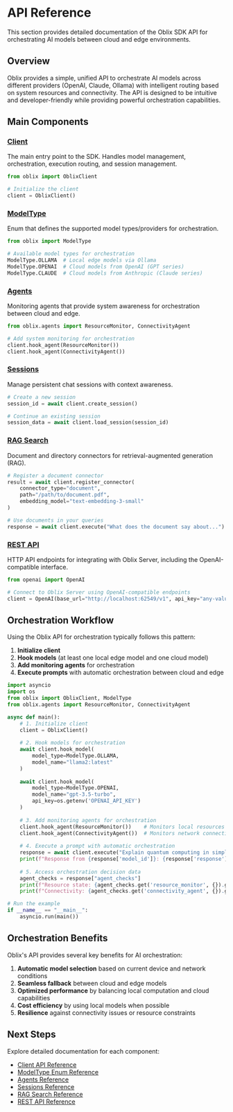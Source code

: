 # API Reference

This section provides detailed documentation of the Oblix SDK API for orchestrating AI models between cloud and edge environments.

## Overview

Oblix provides a simple, unified API to orchestrate AI models across different providers (OpenAI, Claude, Ollama) with intelligent routing based on system resources and connectivity. The API is designed to be intuitive and developer-friendly while providing powerful orchestration capabilities.

## Main Components

### [Client](client.md)

The main entry point to the SDK. Handles model management, orchestration, execution routing, and session management.

```python
from oblix import OblixClient

# Initialize the client
client = OblixClient()
```

### [ModelType](model-types.md)

Enum that defines the supported model types/providers for orchestration.

```python
from oblix import ModelType

# Available model types for orchestration
ModelType.OLLAMA  # Local edge models via Ollama
ModelType.OPENAI  # Cloud models from OpenAI (GPT series)
ModelType.CLAUDE  # Cloud models from Anthropic (Claude series)
```

### [Agents](agents.md)

Monitoring agents that provide system awareness for orchestration between cloud and edge.

```python
from oblix.agents import ResourceMonitor, ConnectivityAgent

# Add system monitoring for orchestration
client.hook_agent(ResourceMonitor())
client.hook_agent(ConnectivityAgent())
```

### [Sessions](sessions.md)

Manage persistent chat sessions with context awareness.

```python
# Create a new session
session_id = await client.create_session()

# Continue an existing session
session_data = await client.load_session(session_id)
```

### [RAG Search](rag-search.md)

Document and directory connectors for retrieval-augmented generation (RAG).

```python
# Register a document connector
result = await client.register_connector(
    connector_type="document",
    path="/path/to/document.pdf",
    embedding_model="text-embedding-3-small"
)

# Use documents in your queries
response = await client.execute("What does the document say about...")
```

### [REST API](rest-api.md)

HTTP API endpoints for integrating with Oblix Server, including the OpenAI-compatible interface.

```python
from openai import OpenAI

# Connect to Oblix Server using OpenAI-compatible endpoints
client = OpenAI(base_url="http://localhost:62549/v1", api_key="any-value")
```

## Orchestration Workflow

Using the Oblix API for orchestration typically follows this pattern:

1. **Initialize client**
2. **Hook models** (at least one local edge model and one cloud model)
3. **Add monitoring agents** for orchestration
4. **Execute prompts** with automatic orchestration between cloud and edge

```python
import asyncio
import os
from oblix import OblixClient, ModelType
from oblix.agents import ResourceMonitor, ConnectivityAgent

async def main():
    # 1. Initialize client
    client = OblixClient()
    
    # 2. Hook models for orchestration
    await client.hook_model(
        model_type=ModelType.OLLAMA,
        model_name="llama2:latest"
    )
    
    await client.hook_model(
        model_type=ModelType.OPENAI, 
        model_name="gpt-3.5-turbo", 
        api_key=os.getenv('OPENAI_API_KEY')
    )
    
    # 3. Add monitoring agents for orchestration
    client.hook_agent(ResourceMonitor())    # Monitors local resources
    client.hook_agent(ConnectivityAgent())  # Monitors network connectivity
    
    # 4. Execute a prompt with automatic orchestration
    response = await client.execute("Explain quantum computing in simple terms")
    print(f"Response from {response['model_id']}: {response['response']}")
    
    # 5. Access orchestration decision data
    agent_checks = response["agent_checks"]
    print(f"Resource state: {agent_checks.get('resource_monitor', {}).get('state')}")
    print(f"Connectivity: {agent_checks.get('connectivity_agent', {}).get('state')}")

# Run the example
if __name__ == "__main__":
    asyncio.run(main())
```

## Orchestration Benefits

Oblix's API provides several key benefits for AI orchestration:

1. **Automatic model selection** based on current device and network conditions
2. **Seamless fallback** between cloud and edge models
3. **Optimized performance** by balancing local computation and cloud capabilities
4. **Cost efficiency** by using local models when possible
5. **Resilience** against connectivity issues or resource constraints

## Next Steps

Explore detailed documentation for each component:

- [Client API Reference](client.md)
- [ModelType Enum Reference](model-types.md)
- [Agents Reference](agents.md)
- [Sessions Reference](sessions.md)
- [RAG Search Reference](rag-search.md)
- [REST API Reference](rest-api.md)